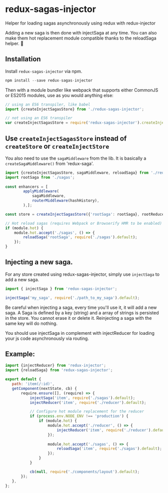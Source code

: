 # redux-sagas-injector
Helper for loading sagas asynchronously using redux with redux-injector

Adding a new saga is then done with injectSaga at any time.
You can also make them hot replacement module compatible thanks to the reloadSaga helper. :tada:

## Installation
Install ```redux-sagas-injector``` via npm.

```javascript
npm install --save redux-sagas-injector
```

Then with a module bundler like webpack that supports either CommonJS or ES2015 modules, use as you would anything else:
 
 ```javascript
 // using an ES6 transpiler, like babel
import {createInjectSagasStore} from './redux-sagas-injector';

 // not using an ES6 transpiler
 var createInjectSagasStore = require('redux-sagas-injector').createInjectSagasStore;
 ```

## Use `createInjectSagasStore` instead of `createStore` or `createInjectStore`

You also need to use the `sagaMiddleware` from the lib. It is basically a `createSagaMiddleware()` from 'redux-saga'.

```javascript
import {createInjectSagasStore, sagaMiddleware, reloadSaga} from './redux-sagas-injector';
import rootSaga from './sagas';
 
const enhancers = [
        applyMiddleware(
            sagaMiddleware,
            routerMiddleware(hashHistory),
        ),];

const store = createInjectSagasStore({'rootSaga': rootSaga}, rootReducer, initialState, compose(...enhancers));

// Hot reload sagas (requires Webpack or Browserify HMR to be enabled)
if (module.hot) {
    module.hot.accept('./sagas', () => {
        reloadSaga('rootSaga', require('./sagas').default);
    });
}

```
 
 ## Injecting a new saga.
 For any store created using redux-sagas-injector, simply use ```injectSaga``` to add a new saga.
 
 ```javascript
 import { injectSaga } from 'redux-sagas-injector';
 
 injectSaga('my_saga', require('./path_to_my_saga').default);
 ```

Be careful when injecting a saga,  every time you'll use it, it will add a new saga.
A Saga is defined by a key (string) and a array of strings is persisted in the store.
You cannot erase it or delete it.
Reinjecting a saga with the same key will do nothing.

You should use injectSaga in complement with injectReducer for loading your js code asynchronously via routing.

## Example:

 ```javascript
import {injectReducer} from 'redux-injector';
import {reloadSaga} from 'redux-sagas-injector';

export default {
    path: 'item(/:id)',
    getComponent(nextState, cb) {
        require.ensure([], (require) => {
            injectSaga('item', require('./sagas').default);
            injectReducer('item', require('./reducer').default);

            // Configure hot module replacement for the reducer
            if (process.env.NODE_ENV !== 'production') {
                if (module.hot) {
                    module.hot.accept('./reducer', () => {
                        injectReducer('item', require('./reducer').default, true);
                    });
                    
                    module.hot.accept('./sagas', () => {
                        reloadSaga('item', require('./sagas').default);
                    });
                }
            }

            cb(null, require('./components/layout').default);
        });
    },
};

 ```